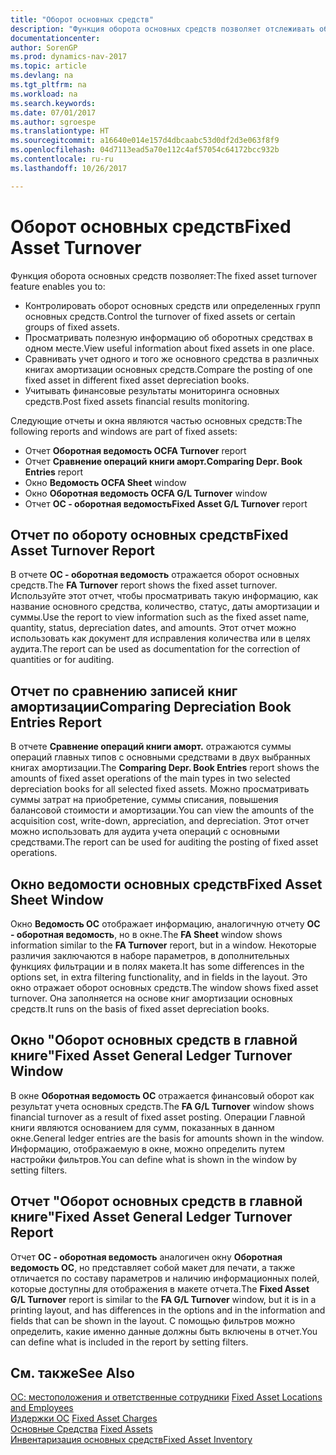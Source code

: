 ```yaml
---
title: "Оборот основных средств"
description: "Функция оборота основных средств позволяет отслеживать оборот основных средств или определенных групп основных средств, просматривать полезную информацию об основных средствах в одном месте и т. п."
documentationcenter: 
author: SorenGP
ms.prod: dynamics-nav-2017
ms.topic: article
ms.devlang: na
ms.tgt_pltfrm: na
ms.workload: na
ms.search.keywords: 
ms.date: 07/01/2017
ms.author: sgroespe
ms.translationtype: HT
ms.sourcegitcommit: a16640e014e157d4dbcaabc53d0df2d3e063f8f9
ms.openlocfilehash: 04d7113ead5a70e112c4af57054c64172bcc932b
ms.contentlocale: ru-ru
ms.lasthandoff: 10/26/2017

---
```

# <a name="fixed-asset-turnover"></a><span data-ttu-id="e2743-103">Оборот основных средств</span><span class="sxs-lookup"><span data-stu-id="e2743-103">Fixed Asset Turnover</span></span>
<span data-ttu-id="e2743-104">Функция оборота основных средств позволяет:</span><span class="sxs-lookup"><span data-stu-id="e2743-104">The fixed asset turnover feature enables you to:</span></span>  

- <span data-ttu-id="e2743-105">Контролировать оборот основных средств или определенных групп основных средств.</span><span class="sxs-lookup"><span data-stu-id="e2743-105">Control the turnover of fixed assets or certain groups of fixed assets.</span></span>  
- <span data-ttu-id="e2743-106">Просматривать полезную информацию об оборотных средствах в одном месте.</span><span class="sxs-lookup"><span data-stu-id="e2743-106">View useful information about fixed assets in one place.</span></span>  
- <span data-ttu-id="e2743-107">Сравнивать учет одного и того же основного средства в различных книгах амортизации основных средств.</span><span class="sxs-lookup"><span data-stu-id="e2743-107">Compare the posting of one fixed asset in different fixed asset depreciation books.</span></span>  
- <span data-ttu-id="e2743-108">Учитывать финансовые результаты мониторинга основных средств.</span><span class="sxs-lookup"><span data-stu-id="e2743-108">Post fixed assets financial results monitoring.</span></span>  

<span data-ttu-id="e2743-109">Следующие отчеты и окна являются частью основных средств:</span><span class="sxs-lookup"><span data-stu-id="e2743-109">The following reports and windows are part of fixed assets:</span></span>  

- <span data-ttu-id="e2743-110">Отчет **Оборотная ведомость ОС**</span><span class="sxs-lookup"><span data-stu-id="e2743-110">**FA Turnover** report</span></span>  
- <span data-ttu-id="e2743-111">Отчет **Сравнение операций книги аморт.**</span><span class="sxs-lookup"><span data-stu-id="e2743-111">**Comparing Depr. Book Entries** report</span></span>  
- <span data-ttu-id="e2743-112">Окно **Ведомость ОС**</span><span class="sxs-lookup"><span data-stu-id="e2743-112">**FA Sheet** window</span></span>  
- <span data-ttu-id="e2743-113">Окно **Оборотная ведомость ОС**</span><span class="sxs-lookup"><span data-stu-id="e2743-113">**FA G/L Turnover** window</span></span>  
- <span data-ttu-id="e2743-114">Отчет **ОС - оборотная ведомость**</span><span class="sxs-lookup"><span data-stu-id="e2743-114">**Fixed Asset G/L Turnover** report</span></span>  

## <a name="fixed-asset-turnover-report"></a><span data-ttu-id="e2743-115">Отчет по обороту основных средств</span><span class="sxs-lookup"><span data-stu-id="e2743-115">Fixed Asset Turnover Report</span></span>  
<span data-ttu-id="e2743-116">В отчете **ОС - оборотная ведомость** отражается оборот основных средств.</span><span class="sxs-lookup"><span data-stu-id="e2743-116">The **FA Turnover** report shows the fixed asset turnover.</span></span> <span data-ttu-id="e2743-117">Используйте этот отчет, чтобы просматривать такую информацию, как название основного средства, количество, статус, даты амортизации и суммы.</span><span class="sxs-lookup"><span data-stu-id="e2743-117">Use the report to view information such as the fixed asset name, quantity, status, depreciation dates, and amounts.</span></span> <span data-ttu-id="e2743-118">Этот отчет можно использовать как документ для исправления количества или в целях аудита.</span><span class="sxs-lookup"><span data-stu-id="e2743-118">The report can be used as documentation for the correction of quantities or for auditing.</span></span>  

## <a name="comparing-depreciation-book-entries-report"></a><span data-ttu-id="e2743-119">Отчет по сравнению записей книг амортизации</span><span class="sxs-lookup"><span data-stu-id="e2743-119">Comparing Depreciation Book Entries Report</span></span>  
<span data-ttu-id="e2743-120">В отчете **Сравнение операций книги аморт.** отражаются суммы операций главных типов с основными средствами в двух выбранных книгах амортизации.</span><span class="sxs-lookup"><span data-stu-id="e2743-120">The **Comparing Depr. Book Entries** report shows the amounts of fixed asset operations of the main types in two selected depreciation books for all selected fixed assets.</span></span> <span data-ttu-id="e2743-121">Можно просматривать суммы затрат на приобретение, суммы списания, повышения балансовой стоимости и амортизации.</span><span class="sxs-lookup"><span data-stu-id="e2743-121">You can view the amounts of the acquisition cost, write-down, appreciation, and depreciation.</span></span> <span data-ttu-id="e2743-122">Этот отчет можно использовать для аудита учета операций с основными средствами.</span><span class="sxs-lookup"><span data-stu-id="e2743-122">The report can be used for auditing the posting of fixed asset operations.</span></span>  

## <a name="fixed-asset-sheet-window"></a><span data-ttu-id="e2743-123">Окно ведомости основных средств</span><span class="sxs-lookup"><span data-stu-id="e2743-123">Fixed Asset Sheet Window</span></span>  
<span data-ttu-id="e2743-124">Окно **Ведомость ОС** отображает информацию, аналогичную отчету **ОС - оборотная ведомость**, но в окне.</span><span class="sxs-lookup"><span data-stu-id="e2743-124">The **FA Sheet** window shows information similar to the **FA Turnover** report, but in a window.</span></span> <span data-ttu-id="e2743-125">Некоторые различия заключаются в наборе параметров, в дополнительных функциях фильтрации и в полях макета.</span><span class="sxs-lookup"><span data-stu-id="e2743-125">It has some differences in the options set, in extra filtering functionality, and in fields in the layout.</span></span> <span data-ttu-id="e2743-126">Это окно отражает оборот основных средств.</span><span class="sxs-lookup"><span data-stu-id="e2743-126">The window shows fixed asset turnover.</span></span> <span data-ttu-id="e2743-127">Она заполняется на основе книг амортизации основных средств.</span><span class="sxs-lookup"><span data-stu-id="e2743-127">It runs on the basis of fixed asset depreciation books.</span></span>  

## <a name="fixed-asset-general-ledger-turnover-window"></a><span data-ttu-id="e2743-128">Окно "Оборот основных средств в главной книге"</span><span class="sxs-lookup"><span data-stu-id="e2743-128">Fixed Asset General Ledger Turnover Window</span></span>  
<span data-ttu-id="e2743-129">В окне **Оборотная ведомость ОС** отражается финансовый оборот как результат учета основных средств.</span><span class="sxs-lookup"><span data-stu-id="e2743-129">The **FA G/L Turnover** window shows financial turnover as a result of fixed asset posting.</span></span> <span data-ttu-id="e2743-130">Операции Главной книги являются основанием для сумм, показанных в данном окне.</span><span class="sxs-lookup"><span data-stu-id="e2743-130">General ledger entries are the basis for amounts shown in the window.</span></span> <span data-ttu-id="e2743-131">Информацию, отображаемую в окне, можно определить путем настройки фильтров.</span><span class="sxs-lookup"><span data-stu-id="e2743-131">You can define what is shown in the window by setting filters.</span></span>  

## <a name="fixed-asset-general-ledger-turnover-report"></a><span data-ttu-id="e2743-132">Отчет "Оборот основных средств в главной книге"</span><span class="sxs-lookup"><span data-stu-id="e2743-132">Fixed Asset General Ledger Turnover Report</span></span>  
<span data-ttu-id="e2743-133">Отчет **ОС - оборотная ведомость** аналогичен окну **Оборотная ведомость ОС**, но представляет собой макет для печати, а также отличается по составу параметров и наличию информационных полей, которые доступны для отображения в макете отчета.</span><span class="sxs-lookup"><span data-stu-id="e2743-133">The **Fixed Asset G/L Turnover** report is similar to the **FA G/L Turnover** window, but it is in a printing layout, and has differences in the options and in the information and fields that can be shown in the layout.</span></span> <span data-ttu-id="e2743-134">С помощью фильтров можно определить, какие именно данные должны быть включены в отчет.</span><span class="sxs-lookup"><span data-stu-id="e2743-134">You can define what is included in the report by setting filters.</span></span>  

## <a name="see-also"></a><span data-ttu-id="e2743-135">См. также</span><span class="sxs-lookup"><span data-stu-id="e2743-135">See Also</span></span>  
<span data-ttu-id="e2743-136">[ОС: местоположения и ответственные сотрудники](fixed-asset-locations-and-employees.md) </span><span class="sxs-lookup"><span data-stu-id="e2743-136">[Fixed Asset Locations and Employees](fixed-asset-locations-and-employees.md) </span></span>  
<span data-ttu-id="e2743-137">[Издержки ОС](fixed-asset-charges.md) </span><span class="sxs-lookup"><span data-stu-id="e2743-137">[Fixed Asset Charges](fixed-asset-charges.md) </span></span>  
<span data-ttu-id="e2743-138">[Основные Средства](fixed-assets.md) </span><span class="sxs-lookup"><span data-stu-id="e2743-138">[Fixed Assets](fixed-assets.md) </span></span>  
[<span data-ttu-id="e2743-139">Инвентаризация основных средств</span><span class="sxs-lookup"><span data-stu-id="e2743-139">Fixed Asset Inventory</span></span>](fixed-asset-inventory.md)

